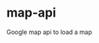 # map-api
Google map api to load a map


<script async src="//pagead2.googlesyndication.com/pagead/js/adsbygoogle.js"></script>
<!-- jekyll-themes-1 -->
<ins class="adsbygoogle"
     style="display:block"
     data-ad-client="ca-pub-4146856286076977"
     data-ad-slot="9170534126"
     data-ad-format="auto"></ins>
<script>
(adsbygoogle = window.adsbygoogle || []).push({});
</script>
